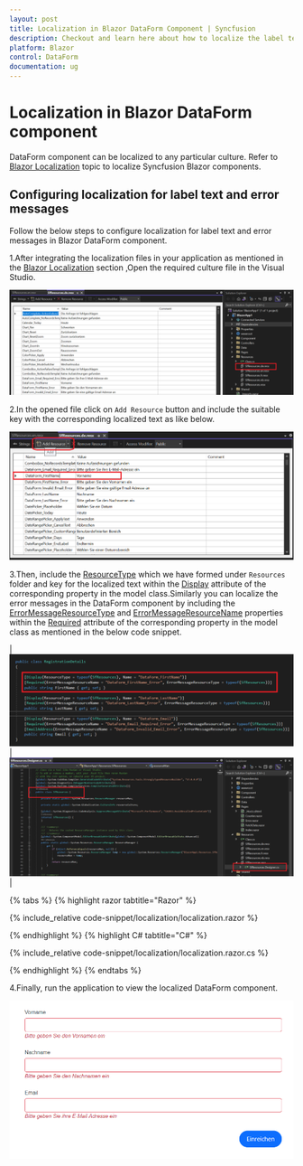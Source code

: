 ```yaml
---
layout: post
title: Localization in Blazor DataForm Component | Syncfusion
description: Checkout and learn here about how to localize the label text and error messages in Blazor DataForm component.
platform: Blazor
control: DataForm
documentation: ug
---
```


# Localization in Blazor DataForm component

DataForm component can be localized to any particular culture. Refer to [Blazor Localization](https://blazor.syncfusion.com/documentation/common/localization) topic to localize Syncfusion Blazor components.

## Configuring localization for label text and error messages

Follow the below steps to configure localization for label text and error messages in Blazor DataForm component.

1.After integrating the localization files in your application as mentioned in the [Blazor Localization](https://blazor.syncfusion.com/documentation/common/localization) section ,Open the required culture file in the Visual Studio.

![Localization step-1](./images/blazor_dataform_localization_step.png)


2.In the opened file click on `Add Resource` button and include the suitable key with the corresponding localized text as like below.


![Localization step-1](./images/blazor_dataform_localization_step1.png)

3.Then, include the [ResourceType](https://learn.microsoft.com/en-us/dotnet/api/system.componentmodel.dataannotations.displayattribute.resourcetype?view=net-5.0#system-componentmodel-dataannotations-displayattribute-resourcetype) which we have formed under `Resources` folder and key for the localized text within the [Display](https://learn.microsoft.com/en-us/dotnet/api/system.componentmodel.dataannotations.displayattribute?view=net-5.0) attribute of the corresponding property in the model class.Similarly you can localize the error messages in the DataForm component by including the [ErrorMessageResourceType](https://learn.microsoft.com/en-us/dotnet/api/system.componentmodel.dataannotations.validationattribute.errormessageresourcetype?view=net-5.0#system-componentmodel-dataannotations-validationattribute-errormessageresourcetype) and [ErrorMessageResourceName](https://learn.microsoft.com/en-us/dotnet/api/system.componentmodel.dataannotations.validationattribute.errormessageresourcename?view=net-5.0#system-componentmodel-dataannotations-validationattribute-errormessageresourcename) properties within the [Required](https://learn.microsoft.com/en-us/dotnet/api/system.componentmodel.dataannotations.requiredattribute?view=net-5.0) attribute of the corresponding property in the model class as mentioned in the below code snippet.

| ![Localization step 3](./images/blazor_dataform_localization_step3.png) | ![Localization step 3](./images/blazor_dataform_localization_step3_2.png) |

{% tabs %}
{% highlight razor tabtitle="Razor"  %}

{% include_relative code-snippet/localization/localization.razor %}

{% endhighlight %}
{% highlight C# tabtitle="C#"  %}

{% include_relative code-snippet/localization/localization.razor.cs %}

{% endhighlight %}
{% endtabs %}

4.Finally, run the application to view the localized DataForm component.

![Localization in DataForm component](./images/blazor_dataform_localization.png)
